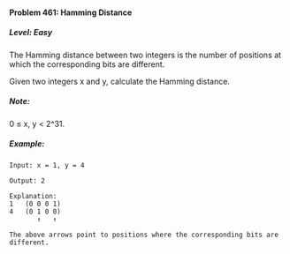 #### Problem 461: Hamming Distance

##### Level: Easy

The Hamming distance between two integers is the number of positions at which the corresponding bits are different.

Given two integers x and y, calculate the Hamming distance.

##### Note:
0 ≤ x, y < 2^31.

##### Example:
```
Input: x = 1, y = 4

Output: 2

Explanation:
1   (0 0 0 1)
4   (0 1 0 0)
       ↑   ↑

The above arrows point to positions where the corresponding bits are different.
```
